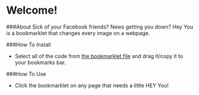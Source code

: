 Welcome!
================

###About
Sick of your Facebook friends? News getting you down?
Hey You is a bookmarklet that changes every image on a webpage.

###How To Install
* Select all of the code from [the bookmarklet file](https://github.com/mogaio/heyyou/blob/master/bookmarklet.js) and drag it/copy it to your bookmarks bar. 

###How To Use
* Click the bookmarklet on any page that needs a little HEY You!
